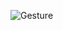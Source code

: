 ![Gesture](https://user-images.githubusercontent.com/89579926/146223357-3e61fe11-ab7e-41e1-aa0b-2fcb4d8ef14e.gif)
